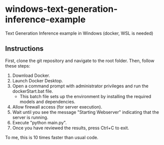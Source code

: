 # windows-text-generation-inference-example
Text Generation Inference example in Windows (docker, WSL is needed)

## Instructions

First, clone the git repository and navigate to the root folder. Then, follow these steps:

1. Download Docker.
2. Launch Docker Desktop.
3. Open a command prompt with administrator privileges and run the dockerStart.bat file.
   - This batch file sets up the environment by installing the required models and dependencies.
4. Allow firewall access (for server execution).
5. Wait until you see the message "Starting Webserver" indicating that the server is running.
6. Execute "python main.py".
7. Once you have reviewed the results, press Ctrl+C to exit.

To me, this is 10 times faster than usual code.
